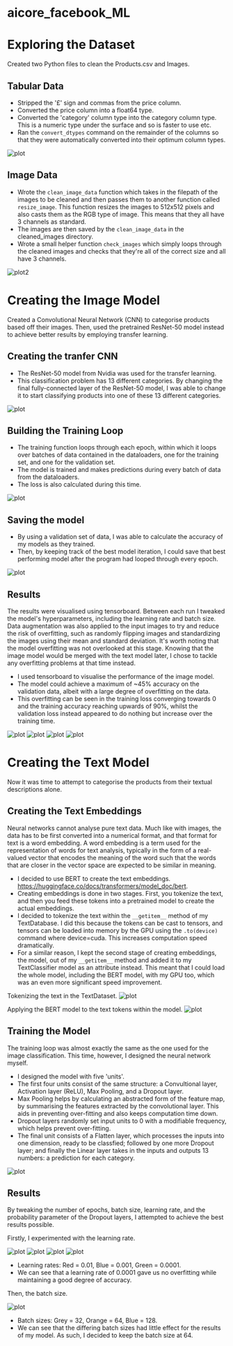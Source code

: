 # aicore_facebook_ML

# Exploring the Dataset
Created two Python files to clean the Products.csv and Images. 

## Tabular Data
- Stripped the '£' sign and commas from the price column.
- Converted the price column into a float64 type.
- Converted the 'category' column type into the category column type. This is a numeric type under the surface and so is faster to use etc.
- Ran the `convert_dtypes` command on the remainder of the columns so that they were automatically converted into their optimum column types.

![plot](readme_images/clean_tabular_data_1.png)

## Image Data
- Wrote the `clean_image_data` function which takes in the filepath of the images to be cleaned and then passes them to another function called `resize_image`. This function resizes the images to 512x512 pixels and also casts them as the RGB type of image. This means that they all have 3 channels as standard.
- The images are then saved by the `clean_image_data` in the cleaned_images directory.
- Wrote a small helper function `check_images` which simply loops through the cleaned images and checks that they're all of the correct size and all have 3 channels.

![plot2](readme_images/clean_images_1.png)

# Creating the Image Model
Created a Convolutional Neural Network (CNN) to categorise products based off their images. Then, used the pretrained ResNet-50 model instead to achieve better results by employing transfer learning.

## Creating the tranfer CNN
- The ResNet-50 model from Nvidia was used for the transfer learning.
- This classification problem has 13 different categories. By changing the final fully-connected layer of the ResNet-50 model, I was able to change it to start classifying products into one of these 13 different categories.

![plot](readme_images/transfer_CNN.png)

## Building the Training Loop
- The training function loops through each epoch, within which it loops over batches of data contained in the dataloaders, one for the training set, and one for the validation set.
- The model is trained and makes predictions during every batch of data from the dataloaders.
- The loss is also calculated during this time.

![plot](readme_images/images_train_loop.png)

## Saving the model
- By using a validation set of data, I was able to calculate the accuracy of my models as they trained.
- Then, by keeping track of the best model iteration, I could save that best performing model after the program had looped through every epoch.

![plot](readme_images/saving_best_image_model.png)

## Results
The results were visualised using tensorboard. Between each run I tweaked the model's hyperparameters, including the learning rate and batch size. Data augmentation was also applied to the input images to try and reduce the risk of overfitting, such as randomly flipping images and standardizing the images using their mean and standard deviation.
It's worth noting that the model overfitting was not overlooked at this stage. Knowing that the image model would be merged with the text model later, I chose to tackle any overfitting problems at that time instead.
- I used tensorboard to visualise the performance of the image model.
- The model could achieve a maximum of ~45% accuracy on the validation data, albeit with a large degree of overfitting on the data.
- This overfitting can be seen in the training loss converging towards 0 and the training accuracy reaching upwards of 90%, whilst the validation loss instead appeared to do nothing but increase over the training time.

![plot](readme_images/images_epoch_acc_train.png)
![plot](readme_images/images_epoch_loss_train.png)
![plot](readme_images/images_epoch_acc_val.png)
![plot](readme_images/images_epoch_loss_val.png)

# Creating the Text Model
Now it was time to attempt to categorise the products from their textual descriptions alone.

## Creating the Text Embeddings
Neural networks cannot analyse pure text data. Much like with images, the data has to be first converted into a numerical format, and that format for text is a word embedding. A word embedding is a term used for the representation of words for text analysis, typically in the form of a real-valued vector that encodes the meaning of the word such that the words that are closer in the vector space are expected to be similar in meaning.

- I decided to use BERT to create the text embeddings. https://huggingface.co/docs/transformers/model_doc/bert.
- Creating embeddings is done in two stages. First, you tokenize the text, and then you feed these tokens into a pretrained model to create the actual embeddings.
- I decided to tokenize the text within the `__getitem__` method of my TextDatabase. I did this because the tokens can be cast to tensors, and tensors can be loaded into memory by the GPU using the `.to(device)` command where device=cuda. This increases computation speed dramatically.
- For a similar reason, I kept the second stage of creating embeddings, the model, out of my `__getitem__` method and added it to my TextClassifier model as an attribute instead. This meant that I could load the whole model, including the BERT model, with my GPU too, which was an even more significant speed improvement.

Tokenizing the text in the TextDataset.
![plot](readme_images/text_dataset_getitem.png)

Applying the BERT model to the text tokens within the model.
![plot](readme_images/text_classifier_forward.png)

## Training the Model
The training loop was almost exactly the same as the one used for the image classification. This time, however, I designed the neural network myself.

- I designed the model with five 'units'.
- The first four units consist of the same structure: a Convultional layer, Activation layer (ReLU), Max Pooling, and a Dropout layer.
- Max Pooling helps by calculating an abstracted form of the feature map, by summarising the features extracted by the convolutional layer. This aids in preventing over-fitting and also keeps computation time down.
- Dropout layers randomly set input units to 0 with a modifiable frequency, which helps prevent over-fitting.
- The final unit consists of a Flatten layer, which processes the inputs into one dimension, ready to be classfied; followed by one more Dropout layer; and finally the Linear layer takes in the inputs and outputs 13 numbers: a prediction for each category.

![plot](readme_images/text_classifier_model_struct.png)

## Results
By tweaking the number of epochs, batch size, learning rate, and the probability parameter of the Dropout layers, I attempted to achieve the best results possible.

Firstly, I experimented with the learning rate.

![plot](readme_images/text_lr_trainingacc.png)
![plot](readme_images/text_lr_valacc.png)
![plot](readme_images/text_lr_trainingloss.png)
![plot](readme_images/text_baseloss_blue0.001_green0.0001_red0.01.png)

- Learning rates: Red = 0.01, Blue = 0.001, Green = 0.0001.
- We can see that a learning rate of 0.0001 gave us no overfitting while maintaining a good degree of accuracy.

Then, the batch size.

![plot](readme_images/text_batchsize.png)

- Batch sizes: Grey = 32, Orange = 64, Blue = 128.
- We can see that the differing batch sizes had little effect for the results of my model. As such, I decided to keep the batch size at 64.
